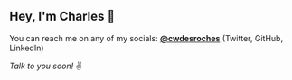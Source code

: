 ## Hey, I'm Charles 👋

You can reach me on any of my socials: **[@cwdesroches](https://twitter.com/cwdesroches)** (Twitter, GitHub, LinkedIn)

*Talk to you soon!* ✌️
